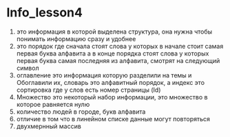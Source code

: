 # Info_lesson4
1. это информация в которой выделена структура, она нужна чтобы понимать информацию сразу и удобнее
2. это порядок где сначала стоят слова у которых в начале стоит самая первая буква алфавита а в конце порядка стоят слова у которых первая буква самая последняя из алфавита, смотрят на следующий символ
3. оглавление это информация которую разделили на темы и Обоглавили их, словарь это алфавитный порядок, а индекс это сортировка где у слов есть номер страницы (Id)
4. Множество это некоторый набор информации, это множество в которое равняется нулю
5. количество людей в городе, букв алфавита
6. отличие в том что в линейном списке данные могут повторяться
7. двухмернный массив
